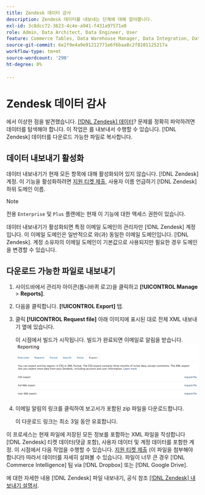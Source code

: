 ```yaml
---
title: Zendesk 데이터 감사
description: Zendesk 데이터를 내보내는 단계에 대해 알아봅니다.
exl-id: 3c8dcc72-3623-4c4e-a941-f431a97571e0
role: Admin, Data Architect, Data Engineer, User
feature: Commerce Tables, Data Warehouse Manager, Data Integration, Data Import/Export
source-git-commit: 6e2f9e4a9e91212771e6f6baa8c2f8101125217a
workflow-type: tm+mt
source-wordcount: '290'
ht-degree: 0%

---
```


# Zendesk 데이터 감사

에서 이상한 점을 발견했습니다. [[!DNL Zendesk] 데이터](../integrations/exp-zendesk-data.md)? 문제를 정확히 파악하려면 데이터를 탐색해야 합니다. 이 작업은 를 내보내서 수행할 수 있습니다. [!DNL Zendesk] 데이터를 다운로드 가능한 파일로 복사합니다.

## 데이터 내보내기 활성화

데이터 내보내기가 현재 모든 항목에 대해 활성화되어 있지 않습니다. [!DNL Zendesk] 계정. 이 기능을 활성화하려면 [지원 티켓 제출](https://experienceleague.adobe.com/docs/commerce-knowledge-base/kb/troubleshooting/miscellaneous/mbi-service-policies.html), 사용자 이름 언급하기 [!DNL Zendesk] 하위 도메인 이름.

>[!NOTE]
>
>전용 `Enterprise` 및 `Plus` 플랜에는 현재 이 기능에 대한 액세스 권한이 있습니다.

데이터 내보내기가 활성화되면 특정 이메일 도메인의 관리자만 [!DNL Zendesk] 계정입니다. 이 이메일 도메인은 일반적으로 와(과) 동일한 이메일 도메인입니다. [!DNL Zendesk]. 계정 소유자의 이메일 도메인이 기본값으로 사용되지만 필요한 경우 도메인을 변경할 수 있습니다.

## 다운로드 가능한 파일로 내보내기

1. 사이드바에서 관리자 아이콘(톱니바퀴 로고)을 클릭하고 **[!UICONTROL Manage** > **Reports]**.
1. 다음을 클릭합니다. **[!UICONTROL Export]** 탭.
1. 클릭 **[!UICONTROL Request file]** 아래 이미지에 표시된 대로 전체 XML 내보내기 옆에 있습니다.

   이 시점에서 빌드가 시작됩니다. 빌드가 완료되면 이메일로 알림을 받습니다.
   ![reports_export_new.png](../../../assets/reports_export_new.png)

1. 이메일 알림의 링크를 클릭하여 보고서가 포함된 zip 파일을 다운로드합니다.

   이 다운로드 링크는 최소 3일 동안 유효합니다.

이 프로세스는 현재 파일에 저장된 모든 정보를 포함하는 XML 파일을 작성합니다 [!DNL Zendesk] 티켓 데이터(댓글 포함), 사용자 데이터 및 계정 데이터를 포함한 계정. 이 시점에서 다음 작업을 수행할 수 있습니다. [지원 티켓 제출](https://experienceleague.adobe.com/docs/commerce-knowledge-base/kb/troubleshooting/miscellaneous/mbi-service-policies.html) (이 파일을 첨부해야 합니다!) 따라서 데이터를 자세히 살펴볼 수 있습니다. 파일이 너무 큰 경우 [!DNL Commerce Intelligence] 팀 via [!DNL Dropbox] 또는 [!DNL Google Drive].

에 대한 자세한 내용 [!DNL Zendesk] 파일 내보내기, 공식 참조 [[!DNL Zendesk] 내보내기 설명서](https://support.zendesk.com/hc/en-us/articles/4408886165402-Exporting-data-to-a-JSON-CSV-or-XML-file).
